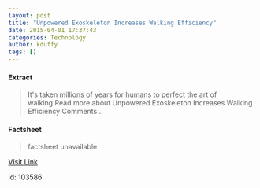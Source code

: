 ```yaml
---
layout: post
title: "Unpowered Exoskeleton Increases Walking Efficiency"
date: 2015-04-01 17:37:43
categories: Technology
author: kduffy
tags: []
---
```



#### Extract
>It's taken millions of years for humans to perfect the art of walking.Read more about Unpowered Exoskeleton Increases Walking Efficiency Comments...

#### Factsheet
>factsheet unavailable

[Visit Link](http://www.pddnet.com/news/2015/04/unpowered-exoskeleton-increases-walking-efficiency)

id:  103586
